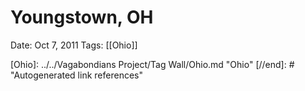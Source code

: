 # Youngstown, OH

Date: Oct 7, 2011
Tags: [[Ohio]]

[//begin]: # "Autogenerated link references for markdown compatibility"
[Ohio]: ../../Vagabondians Project/Tag Wall/Ohio.md "Ohio"
[//end]: # "Autogenerated link references"
